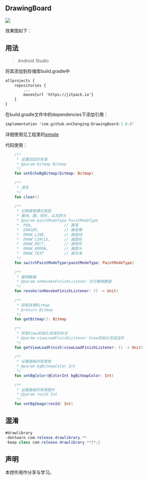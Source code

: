 DrawingBoard
-

[![](https://jitpack.io/v/enChenging/DrawingBoard.svg)](https://jitpack.io/#enChenging/DrawingBoard)

效果图如下：

	
## 用法

>Android Studio

将其添加到存储库build.gradle中
```xml
allprojects {
    repositories {
      	...
        maven{url 'https://jitpack.io'}
    }
}
```
 在build.gradle文件中的dependencies下添加引用：
	
```kotlin
implementation 'com.github.enChenging:DrawingBoard:1.0.0'
```
详细使用见工程里的[simple](https://github.com/enChenging/DrawingBoard/tree/master/simple)

代码使用：
```kotlin
    /**
     * 设置回显的背景
     * @param bitmap Bitmap
     */
    fun setEchoBgBitmap(bitmap: Bitmap)
    
    /**
     * 清空
     */
    fun clear()
    
    /**
     * 切换画笔模式类型
     * 画线，圆，矩形，以及箭头
     * @param paintModeType PaintModeType
     *  PEN,              // 画笔
     *  ERASER,           // 橡皮擦
     *  DRAW_LINE,        // 画直线
     *  DRAW_CIRCLE,      // 画圆形
     *  DRAW_RECT,        // 画矩形
     *  DRAW_ARROW,       // 画箭头
     *  DRAW_TEXT         // 画文本
     */
    fun switchPaintModeType(paintModeType: PaintModeType)
    
    /**
     * 撤销数据
     * @param onRevokeFinishListener 无可撤销数据
     */
    fun revoke(onRevokeFinishListener: () -> Unit)
    
    /**
     * 获取背景Bitmap
     * @return Bitmap
     */
    fun getBitmap(): Bitmap
    
    /**
     * 获取View初始化完成的标志
     * @param viewLoadFinishListener View初始化完成监听
     */
    fun getViewLoadFinish(viewLoadFinishListener: () -> Unit)
    
    /**
     * 设置画板的背景色
     * @param bgBitmapColor Int
     */
    fun setBgColor(@ColorInt bgBitmapColor: Int)
    
    /**
     * 设置画板的背景图片
     * @param resId Int
     */
    fun setBgImage(resId: Int)

```


## 混淆

```java
#drawlibrary
-dontwarn com.release.drawlibrary.**
-keep class com.release.drawlibrary.**{*;}

```

声明
-
本控件用作分享与学习。





